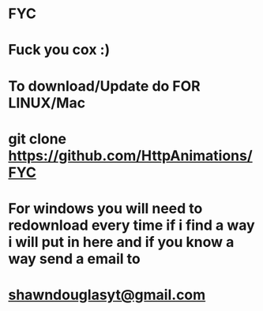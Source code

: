 # FYC
# Fuck you cox :) 
# To download/Update do FOR LINUX/Mac
# git clone https://github.com/HttpAnimations/FYC
# For windows you will need to redownload every time if i find a way i will put in here and if you know a way send a email to
# shawndouglasyt@gmail.com
